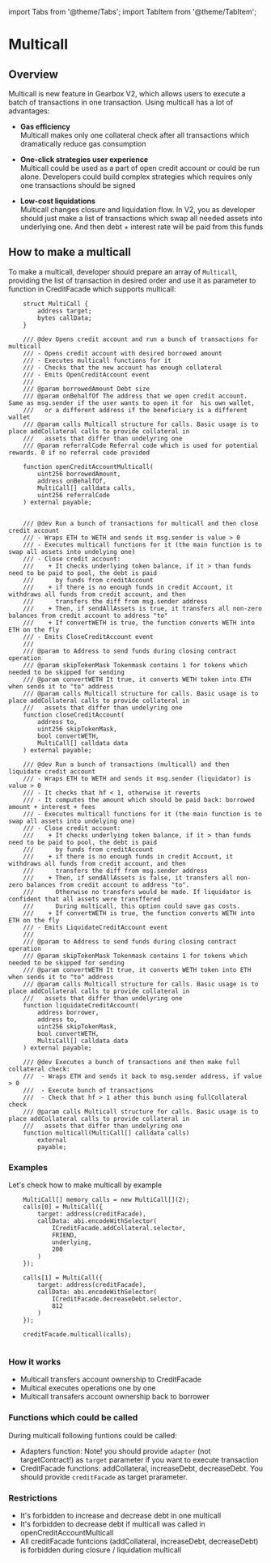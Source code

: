 import Tabs from '@theme/Tabs';
import TabItem from '@theme/TabItem';

# Multicall

## Overview

Multicall is new feature in Gearbox V2, which allows users to execute a batch of transactions in one transaction. Using multicall has a lot of advantages:

- **Gas efficiency**  
  Multicall makes only one collateral check after all transactions which dramatically reduce gas consumption

- **One-click strategies user experience**  
  Multicall could be used as a part of open credit account or could be run alone. Developers could build complex strategies which requires only one transactions should be signed

- **Low-cost liquidations**  
  Multicall changes closure and liquidation flow. In V2, you as developer should just make a list of transactions which swap all needed assets into underlying one. And then debt + interest rate will be paid from this funds

## How to make a multicall

To make a multicall, developer should prepare an array of `Multicall`, providing the list of transaction in desired order and use it as parameter to function in CreditFacade which supports multicall:

```solidity
    struct MultiCall {
        address target;
        bytes callData;
    }

    /// @dev Opens credit account and run a bunch of transactions for multicall
    /// - Opens credit account with desired borrowed amount
    /// - Executes multicall functions for it
    /// - Checks that the new account has enough collateral
    /// - Emits OpenCreditAccount event
    ///
    /// @param borrowedAmount Debt size
    /// @param onBehalfOf The address that we open credit account. Same as msg.sender if the user wants to open it for  his own wallet,
    ///   or a different address if the beneficiary is a different wallet
    /// @param calls Multicall structure for calls. Basic usage is to place addCollateral calls to provide collateral in
    ///   assets that differ than undelyring one
    /// @param referralCode Referral code which is used for potential rewards. 0 if no referral code provided

    function openCreditAccountMulticall(
        uint256 borrowedAmount,
        address onBehalfOf,
        MultiCall[] calldata calls,
        uint256 referralCode
    ) external payable;


    /// @dev Run a bunch of transactions for multicall and then close credit account
    /// - Wraps ETH to WETH and sends it msg.sender is value > 0
    /// - Executes multicall functions for it (the main function is to swap all assets into undelying one)
    /// - Close credit account:
    ///    + It checks underlying token balance, if it > than funds need to be paid to pool, the debt is paid
    ///      by funds from creditAccount
    ///    + if there is no enough funds in credit Account, it withdraws all funds from credit account, and then
    ///      transfers the diff from msg.sender address
    ///    + Then, if sendAllAssets is true, it transfers all non-zero balances from credit account to address "to"
    ///    + If convertWETH is true, the function converts WETH into ETH on the fly
    /// - Emits CloseCreditAccount event
    ///
    /// @param to Address to send funds during closing contract operation
    /// @param skipTokenMask Tokenmask contains 1 for tokens which needed to be skipped for sending
    /// @param convertWETH It true, it converts WETH token into ETH when sends it to "to" address
    /// @param calls Multicall structure for calls. Basic usage is to place addCollateral calls to provide collateral in
    ///   assets that differ than undelyring one
    function closeCreditAccount(
        address to,
        uint256 skipTokenMask,
        bool convertWETH,
        MultiCall[] calldata data
    ) external payable;

    /// @dev Run a bunch of transactions (multicall) and then liquidate credit account
    /// - Wraps ETH to WETH and sends it msg.sender (liquidator) is value > 0
    /// - It checks that hf < 1, otherwise it reverts
    /// - It computes the amount which should be paid back: borrowed amount + interest + fees
    /// - Executes multicall functions for it (the main function is to swap all assets into undelying one)
    /// - Close credit account:
    ///    + It checks underlying token balance, if it > than funds need to be paid to pool, the debt is paid
    ///      by funds from creditAccount
    ///    + if there is no enough funds in credit Account, it withdraws all funds from credit account, and then
    ///      transfers the diff from msg.sender address
    ///    + Then, if sendAllAssets is false, it transfers all non-zero balances from credit account to address "to".
    ///      Otherwise no transfers would be made. If liquidator is confident that all assets were transffered
    ///      During multicall, this option could save gas costs.
    ///    + If convertWETH is true, the function converts WETH into ETH on the fly
    /// - Emits LiquidateCreditAccount event
    ///
    /// @param to Address to send funds during closing contract operation
    /// @param skipTokenMask Tokenmask contains 1 for tokens which needed to be skipped for sending
    /// @param convertWETH It true, it converts WETH token into ETH when sends it to "to" address
    /// @param calls Multicall structure for calls. Basic usage is to place addCollateral calls to provide collateral in
    ///   assets that differ than undelyring one
    function liquidateCreditAccount(
        address borrower,
        address to,
        uint256 skipTokenMask,
        bool convertWETH,
        MultiCall[] calldata data
    ) external payable;

    /// @dev Executes a bunch of transactions and then make full collateral check:
    ///  - Wraps ETH and sends it back to msg.sender address, if value > 0
    ///  - Execute bunch of transactions
    ///  - Check that hf > 1 ather this bunch using fullCollateral check
    /// @param calls Multicall structure for calls. Basic usage is to place addCollateral calls to provide collateral in
    ///   assets that differ than undelyring one
    function multicall(MultiCall[] calldata calls)
        external
        payable;

```

### Examples

Let's check how to make multicall by example

<Tabs>
<TabItem value="solidity" label="Solidity">

```solidity
    MultiCall[] memory calls = new MultiCall[](2);
    calls[0] = MultiCall({
        target: address(creditFacade),
        callData: abi.encodeWithSelector(
            ICreditFacade.addCollateral.selector,
            FRIEND,
            underlying,
            200
        )
    });

    calls[1] = MultiCall({
        target: address(creditFacade),
        callData: abi.encodeWithSelector(
            ICreditFacade.decreaseDebt.selector,
            812
        )
    });

    creditFacade.multicall(calls);
```

</TabItem>
<TabItem value="typescript" label="Typescript">

```typescript

```

</TabItem>
</Tabs>


### How it works

- Multicall transfers account ownership to CreditFacade
- Multical executes operations one by one
- Multicall transafers account ownership back to borrower


### Functions which could be called
During multicall following funtions could be called:
- Adapters function: Note! you should provide `adapter` (not targetContract!) as `target` parameter if you want to execute transaction
- CreditFacade functions: addCollateral, increaseDebt, decreaseDebt. You should provide `creditFacade` as target prarameter. 

### Restrictions
- It's forbidden to increase and decrease debt in one multicall
- It's forbidden to decrease debt if multicall was called in openCreditAccountMulticall
- All creditFacade funtcions (addCollateral, increaseDebt, decreaseDebt) is forbidden during closure / liquidation multicall
